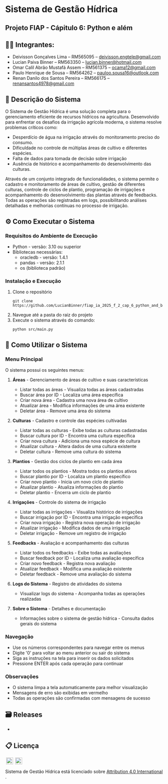 # Sistema de Gestão Hídrica

## Projeto FIAP - Cápitulo 6: Python e além

## 👨‍🎓 Integrantes:

- Deivisson Gonçalves Lima – RM565095 – deivisson.engtele@gmail.com
- Lucian Paiva Binner – RM563350 – lucian.binner@hotmail.com
- Omar Calil Abrão Mustafá Assem – RM561375 – ocama12@gmail.com
- Paulo Henrique de Sousa – RM564262 – pauloo.sousa16@outlook.com
- Renan Danilo dos Santos Pereira – RM566175 – renansantos4978@gmail.com

## 📝 Descrição do Sistema

O Sistema de Gestão Hídrica é uma solução completa para o gerenciamento eficiente de recursos hídricos na agricultura. Desenvolvido para enfrentar os desafios da irrigação agrícola moderna, o sistema resolve problemas críticos como:

- Desperdício de água na irrigação através do monitoramento preciso do consumo.
- Dificuldade no controle de múltiplas áreas de cultivo e diferentes espécies.
- Falta de dados para tomada de decisão sobre irrigação
- Ausência de histórico e acompanhamento do desenvolvimento das culturas.

Através de um conjunto integrado de funcionalidades, o sistema permite o cadastro e monitoramento de áreas de cultivo, gestão de diferentes culturas, controle de ciclos de plantio, programação de irrigações e acompanhamento do desenvolvimento das plantas através de feedbacks. Todas as operações são registradas em logs, possibilitando análises detalhadas e melhorias contínuas no processo de irrigação.

## ⚙️ Como Executar o Sistema

### Requisitos do Ambiente de Execução
- Python - versão: 3.10 ou superior
- Bibliotecas necessárias:
  - oracledb - versão: 1.4.1
  - pandas - versão: 2.1.1
  - os (biblioteca padrão)

### Instalação e Execução
1. Clone o repositório
   ```
   git clone https://github.com/LucianBinner/fiap_ia_2025_f_2_cap_6_python_and_beyond.git
   ```
2. Navegue até a pasta do raiz do projeto
3. Execute o sistema através do comando:
   ```
   python src/main.py
   ```

## 🧰 Como Utilizar o Sistema

### Menu Principal
O sistema possui os seguintes menus:

1. **Áreas** - Gerenciamento de áreas de cultivo e suas características
   - Listar todas as áreas - Visualiza todas as áreas cadastradas
   - Buscar área por ID - Localiza uma área específica
   - Criar nova área - Cadastra uma nova área de cultivo
   - Atualizar área - Modifica informações de uma área existente
   - Deletar área - Remove uma área do sistema

2. **Culturas** - Cadastro e controle das espécies cultivadas
   - Listar todas as culturas - Exibe todas as culturas cadastradas
   - Buscar cultura por ID - Encontra uma cultura específica
   - Criar nova cultura - Adiciona uma nova espécie de cultura
   - Atualizar cultura - Altera dados de uma cultura existente
   - Deletar cultura - Remove uma cultura do sistema

3. **Plantios** - Gestão dos ciclos de plantio em cada área
   - Listar todos os plantios - Mostra todos os plantios ativos
   - Buscar plantio por ID - Localiza um plantio específico
   - Criar novo plantio - Inicia um novo ciclo de plantio
   - Atualizar plantio - Atualiza informações do plantio
   - Deletar plantio - Encerra um ciclo de plantio

4. **Irrigações** - Controle do sistema de irrigação
   - Listar todas as irrigações - Visualiza histórico de irrigações
   - Buscar irrigação por ID - Encontra uma irrigação específica
   - Criar nova irrigação - Registra nova operação de irrigação
   - Atualizar irrigação - Modifica dados de uma irrigação
   - Deletar irrigação - Remove um registro de irrigação

5. **Feedbacks** - Avaliação e acompanhamento das culturas
   - Listar todos os feedbacks - Exibe todas as avaliações
   - Buscar feedback por ID - Localiza uma avaliação específica
   - Criar novo feedback - Registra nova avaliação
   - Atualizar feedback - Modifica uma avaliação existente
   - Deletar feedback - Remove uma avaliação do sistema

6. **Logs do Sistema** - Registro de atividades do sistema
   - Visualizar logs do sistema - Acompanha todas as operações realizadas

7. **Sobre o Sistema** - Detalhes e documentação
   - Informações sobre o sistema de gestão hídrica - Consulta dados gerais do sistema

### Navegação
- Use os números correspondentes para navegar entre os menus
- Digite '0' para voltar ao menu anterior ou sair do sistema
- Siga as instruções na tela para inserir os dados solicitados
- Pressione ENTER após cada operação para continuar

### Observações
- O sistema limpa a tela automaticamente para melhor visualização
- Mensagens de erro são exibidas em vermelho
- Todas as operações são confirmadas com mensagens de sucesso

## 🗃 Releases

   * 

## 📋 Licença
<img style="height:22px!important;margin-left:3px;vertical-align:text-bottom;" src="https://mirrors.creativecommons.org/presskit/icons/cc.svg?ref=chooser-v1">
<img style="height:22px!important;margin-left:3px;vertical-align:text-bottom;" src="https://mirrors.creativecommons.org/presskit/icons/by.svg?ref=chooser-v1">
<p xmlns:cc="http://creativecommons.org/ns#" xmlns:dct="http://purl.org/dc/terms/">Sistema de Gestão Hídrica está licenciado sobre <a href="http://creativecommons.org/licenses/by/4.0/?ref=chooser-v1" target="_blank" rel="license noopener noreferrer" style="display:inline-block;">Attribution 4.0 International</a>.</p>